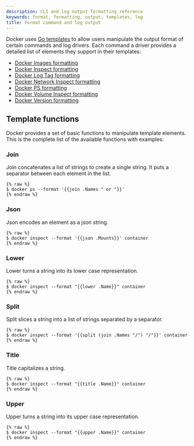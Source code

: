 ```yaml
---
description: CLI and log output formatting reference
keywords: format, formatting, output, templates, log
title: Format command and log output
---
```


Docker uses [Go templates](https://golang.org/pkg/text/template/) to allow users manipulate the output format
of certain commands and log drivers. Each command a driver provides a detailed
list of elements they support in their templates:

- [Docker Images formatting](../reference/commandline/images.md#formatting)
- [Docker Inspect formatting](../reference/commandline/inspect.md#examples)
- [Docker Log Tag formatting](logging/log_tags.md)
- [Docker Network Inspect formatting](../reference/commandline/network_inspect.md)
- [Docker PS formatting](../reference/commandline/ps.md#formatting)
- [Docker Volume Inspect formatting](../reference/commandline/volume_inspect.md)
- [Docker Version formatting](../reference/commandline/version.md#examples)

## Template functions

Docker provides a set of basic functions to manipulate template elements.
This is the complete list of the available functions with examples:

### Join

Join concatenates a list of strings to create a single string.
It puts a separator between each element in the list.

	{% raw %}
	$ docker ps --format '{{join .Names " or "}}'
	{% endraw %}

### Json

Json encodes an element as a json string.

	{% raw %}
	$ docker inspect --format '{{json .Mounts}}' container
	{% endraw %}

### Lower

Lower turns a string into its lower case representation.

	{% raw %}
	$ docker inspect --format "{{lower .Name}}" container
	{% endraw %}

### Split

Split slices a string into a list of strings separated by a separator.

	{% raw %}
	$ docker inspect --format '{{split (join .Names "/") "/"}}' container
	{% endraw %}

### Title

Title capitalizes a string.

	{% raw %}
	$ docker inspect --format "{{title .Name}}" container
	{% endraw %}

### Upper

Upper turns a string into its upper case representation.

	{% raw %}
	$ docker inspect --format "{{upper .Name}}" container
	{% endraw %}
